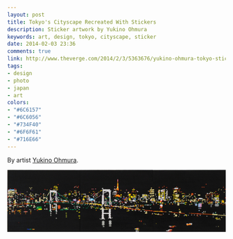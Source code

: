 ```yaml
---
layout: post
title: Tokyo's Cityscape Recreated With Stickers
description: Sticker artwork by Yukino Ohmura
keywords: art, design, tokyo, cityscape, sticker
date: 2014-02-03 23:36
comments: true
link: http://www.theverge.com/2014/2/3/5363676/yukino-ohmura-tokyo-sticker-artwork
tags:
- design
- photo
- japan
- art
colors:
- "#6C6157"
- "#6C6056"
- "#734F40"
- "#6F6F61"
- "#716E66"
---
```


By artist [Yukino Ohmura](http://yukinoart.wix.com/home#!__news).

![Rainbow Bridge](/assets/images/tokyo-sticker.jpg)
